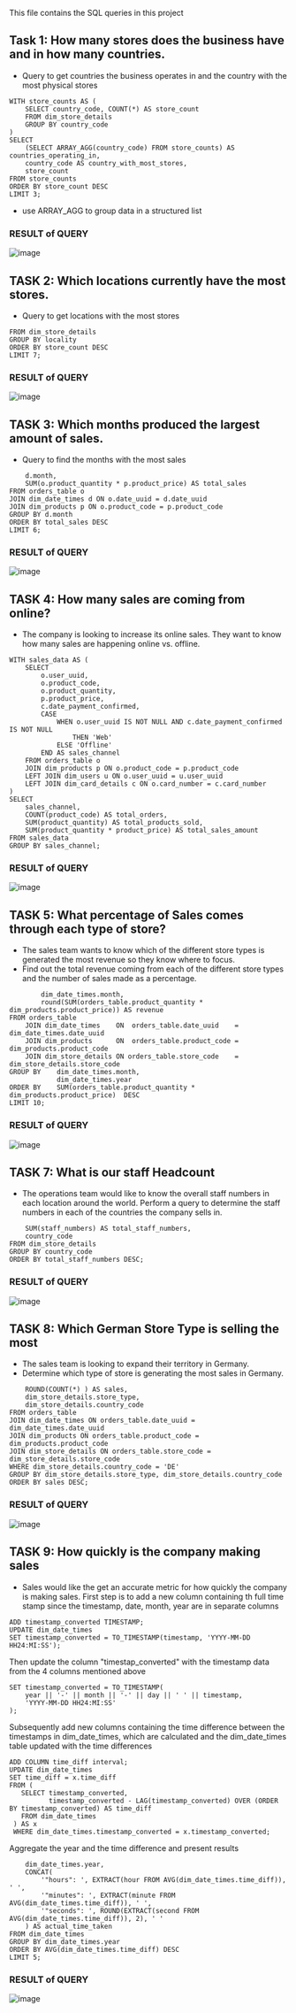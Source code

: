 This file contains the SQL queries in this project 
## Task 1: How many stores does the business have and in how many countries. 
- Query to get countries the business operates in and the country with the most physical stores
  
``` SELECT * FROM dim_store_details;
WITH store_counts AS (
    SELECT country_code, COUNT(*) AS store_count
    FROM dim_store_details
    GROUP BY country_code
)
SELECT 
    (SELECT ARRAY_AGG(country_code) FROM store_counts) AS countries_operating_in,
    country_code AS country_with_most_stores,
    store_count
FROM store_counts
ORDER BY store_count DESC
LIMIT 3;
```
- use ARRAY_AGG to group data in a structured list

### RESULT of QUERY
![image](https://github.com/user-attachments/assets/c87e0170-8f0c-4087-a125-54a29e63f106)

## TASK 2: Which locations currently have the most stores. 
- Query to get locations with the most stores
  
``` SELECT locality, COUNT(*) AS store_count
FROM dim_store_details
GROUP BY locality
ORDER BY store_count DESC
LIMIT 7;
```

### RESULT of QUERY
![image](https://github.com/user-attachments/assets/9c3b869c-61b7-4c0a-a466-4448518c25ba)

## TASK 3: Which months produced the largest amount of sales. 
- Query to find the months with the most sales

``` SELECT 
    d.month, 
    SUM(o.product_quantity * p.product_price) AS total_sales
FROM orders_table o
JOIN dim_date_times d ON o.date_uuid = d.date_uuid
JOIN dim_products p ON o.product_code = p.product_code
GROUP BY d.month
ORDER BY total_sales DESC
LIMIT 6;
```

### RESULT of QUERY
![image](https://github.com/user-attachments/assets/ec1e4a65-3696-4539-b0f9-9762ed6cedf2)

## TASK 4: How many sales are coming from online? 
- The company is looking to increase its online sales. They want to know how many sales are happening online vs. offline.

```
WITH sales_data AS (
    SELECT 
        o.user_uuid,
        o.product_code,
        o.product_quantity,
        p.product_price,
        c.date_payment_confirmed,
        CASE 
            WHEN o.user_uuid IS NOT NULL AND c.date_payment_confirmed IS NOT NULL 
                THEN 'Web'
            ELSE 'Offline'
        END AS sales_channel
    FROM orders_table o
    JOIN dim_products p ON o.product_code = p.product_code
    LEFT JOIN dim_users u ON o.user_uuid = u.user_uuid
    LEFT JOIN dim_card_details c ON o.card_number = c.card_number
)
SELECT 
    sales_channel,
    COUNT(product_code) AS total_orders,
    SUM(product_quantity) AS total_products_sold,
    SUM(product_quantity * product_price) AS total_sales_amount
FROM sales_data
GROUP BY sales_channel;
```

### RESULT of QUERY
![image](https://github.com/user-attachments/assets/e4c37bd3-6ee2-42f9-82c6-f19225c5458b)

## TASK 5: What percentage of Sales comes through each type of store?
  - The sales team wants to know which of the different store types is generated the most revenue so they know where to focus.
  - Find out the total revenue coming from each of the different store types and the number of sales made as a percentage.

``` SELECT  dim_date_times.year,
		dim_date_times.month, 
		round(SUM(orders_table.product_quantity * dim_products.product_price)) AS revenue
FROM orders_table
	JOIN dim_date_times    ON  orders_table.date_uuid    = dim_date_times.date_uuid
	JOIN dim_products      ON  orders_table.product_code = dim_products.product_code
	JOIN dim_store_details ON orders_table.store_code    = dim_store_details.store_code
GROUP BY 	dim_date_times.month,
			dim_date_times.year
ORDER BY    SUM(orders_table.product_quantity * dim_products.product_price)  DESC
LIMIT 10;
```

### RESULT of QUERY
![image](https://github.com/user-attachments/assets/219d0512-7537-44dd-935f-d62ba4f40596)

## TASK 7: What is our staff Headcount
  - The operations team would like to know the overall staff numbers in each location around the world. Perform a query to determine the staff numbers in each of the countries the company sells in.

``` SELECT  
    SUM(staff_numbers) AS total_staff_numbers,  
    country_code  
FROM dim_store_details  
GROUP BY country_code  
ORDER BY total_staff_numbers DESC;
```

### RESULT of QUERY
![image](https://github.com/user-attachments/assets/cf375e49-bfa4-47cf-87d1-e960dd9ac4d8)

## TASK 8: Which German Store Type is selling the most 
  - The sales team is looking to expand their territory in Germany.
  - Determine which type of store is generating the most sales in Germany.

``` SELECT 
    ROUND(COUNT(*) ) AS sales,
    dim_store_details.store_type,
    dim_store_details.country_code
FROM orders_table
JOIN dim_date_times ON orders_table.date_uuid = dim_date_times.date_uuid
JOIN dim_products ON orders_table.product_code = dim_products.product_code
JOIN dim_store_details ON orders_table.store_code = dim_store_details.store_code
WHERE dim_store_details.country_code = 'DE'
GROUP BY dim_store_details.store_type, dim_store_details.country_code
ORDER BY sales DESC;
```

### RESULT of QUERY
![image](https://github.com/user-attachments/assets/3bcc8711-4c8a-4e0b-b67c-74891e77ebcc)

## TASK 9: How quickly is the company making sales
  - Sales would like the get an accurate metric for how quickly the company is making sales.
First step is to add a new column containing th full time stamp since the timestamp, date, month, year are in separate columns

``` ALTER TABLE dim_date_times
ADD timestamp_converted TIMESTAMP;
UPDATE dim_date_times
SET timestamp_converted = TO_TIMESTAMP(timestamp, 'YYYY-MM-DD HH24:MI:SS');
```

Then update the column "timestap_converted" with the timestamp data from the 4 columns mentioned above 

``` UPDATE dim_date_times
SET timestamp_converted = TO_TIMESTAMP(
    year || '-' || month || '-' || day || ' ' || timestamp,
    'YYYY-MM-DD HH24:MI:SS'
);
```

Subsequently add new columns containing the time difference between the timestamps in dim_date_times,
which are calculated and the dim_date_times table updated with the time differences

``` ALTER TABLE dim_date_times
ADD COLUMN time_diff interval;
UPDATE dim_date_times
SET time_diff = x.time_diff
FROM (
   SELECT timestamp_converted, 
          timestamp_converted - LAG(timestamp_converted) OVER (ORDER BY timestamp_converted) AS time_diff
   FROM dim_date_times
 ) AS x
 WHERE dim_date_times.timestamp_converted = x.timestamp_converted;
```

Aggregate the year and the time difference and present results
```SELECT 
    dim_date_times.year,
    CONCAT(
        '"hours": ', EXTRACT(hour FROM AVG(dim_date_times.time_diff)), ' ',
        '"minutes": ', EXTRACT(minute FROM AVG(dim_date_times.time_diff)), ' ',
        '"seconds": ', ROUND(EXTRACT(second FROM AVG(dim_date_times.time_diff)), 2), ' '
    ) AS actual_time_taken
FROM dim_date_times
GROUP BY dim_date_times.year
ORDER BY AVG(dim_date_times.time_diff) DESC
LIMIT 5;
```

### RESULT of QUERY
![image](https://github.com/user-attachments/assets/20b4add0-9e17-4ee6-ba0f-1638765258be)

